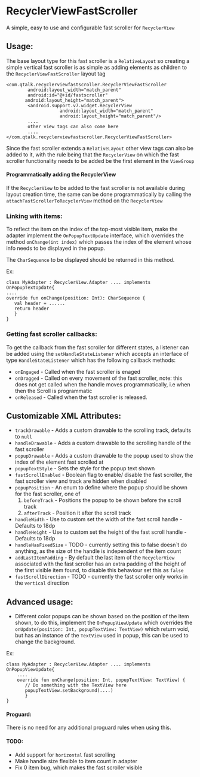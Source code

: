 # RecyclerViewFastScroller

A simple, easy to use and configurable fast scroller for `RecyclerView`

## Usage:

The base layout type for this fast scroller is a `RelativeLayout` so creating a simple
vertical fast scroller is as simple as adding elements as children to the `RecyclerViewFastScroller` layout tag

    <com.qtalk.recyclerviewfastscroller.RecyclerViewFastScroller
            android:layout_width="match_parent"
            android:id="@+id/fastscroller"
           android:layout_height="match_parent">
            <android.support.v7.widget.RecyclerView
                        android:layout_width="match_parent"
                        android:layout_height="match_parent"/>
            ....
            other view tags can also come here
            ....
    </com.qtalk.recyclerviewfastscroller.RecyclerViewFastScroller>
    
Since the fast scroller extends a `RelativeLayout` other view tags can also be added to it, with the rule being that 
the `RecyclerView` on which the fast scroller functionality needs to be added be the first element in the `ViewGroup`

#### Programmatically adding the RecyclerView

If the `RecyclerView` to be added to the fast scroller is not available during layout creation time, the same can be done programmatically 
by calling the `attachFastScrollerToRecyclerView` method on the `RecyclerView`

### Linking with items:
To reflect the item on the index of the top-most visible item, make the adapter implement the `OnPopupTextUpdate` interface, which overrides the method
`onChange(int index)` which passes the index of the element whose info needs to be displayed in the popup. 

The `CharSequence` to be displayed should be returned in this method. 

Ex:

    class MyAdapter : RecyclerView.Adapter .... implements OnPopupTextUpdate{
    ....
    override fun onChange(position: Int): CharSequence {
       val header = ......
       return header                  
       }
    } 

### Getting fast scroller callbacks:

To get the callback from the fast scroller for different states, a listener can be added using the `setHandleStateListener` which accepts an interface of type
`HandleStateListener` which has the following callback methods: 
* `onEngaged` - Called  when the fast scroller is enaged
* `onDragged` - Called on every movement of the fast scroller, note: this does not get called when the handle moves programmatically, i.e when then the Scroll is programmatic
* `onReleased` - Called when the fast scroller is released. 

## Customizable XML Attributes: 

* `trackDrawable` - Adds a custom drawable to the scrolling track, defaults to `null` 
* `handleDrawable` - Adds a custom drawable to the scrolling handle of the fast scroller 
* `popupDrawable` - Adds a custom drawable to the popup used to show the index of the element fast scrolled at
* `popupTextStyle` - Sets the style for the popup text shown
* `fastScrollEnabled` - Boolean flag to enable/ disable the fast scroller, the fast scroller view and track are hidden when disabled
* `popupPosition` - An enum to define where the popup should be shown for the fast scroller, one of 
   1. `beforeTrack` - Positions the popup to be shown before the scroll track
   2. `afterTrack` - Position it after the scroll track
* `handleWidth` - Use to custom set the width of the fast scroll handle - Defaults to 18dp
* `handleHeight` - Use to custom set the height of the fast scroll handle - Defaults to 18dp
* `handleHasFixedSize` - TODO - currently setting this to false doesn`t do anything, as the size of the handle is independent of the item count
* `addLastItemPadding` - By default the last item of the `RecyclerView` associated with the fast scroller has an extra padding of the height of the first visible item found, to disable this behaviour set this as `false`
* `fastScrollDirection` - TODO - currently the fast scroller only works in the `vertical` direction

## Advanced usage:

* Different color popups can be shown based on the position of the item shown, to do this, implement the `OnPopupViewUpdate` which overrides the 
`onUpdate(position: Int, popupTextView: TextView)` which return void, but has an instance of the `TextView` used in popup, this can be used to change the background. 

Ex: 
    
    class MyAdapter : RecyclerView.Adapter .... implements OnPopupViewUpdate{
        ....
        override fun onChange(position: Int, popupTextView: TextView) {
           // Do something with the TextView here
           popupTextView.setBackground(....)
           }
    }
#### Proguard: 
There is no need for any additional proguard rules when using this. 

#### TODO: 

* Add support for `horizontal` fast scrolling
* Make handle size flexible to item count in adapter
* Fix 0 item bug, which makes the fast scroller visible 